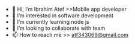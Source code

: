 - 👋 Hi, I’m Ibrahim Atef >>Mobile app developer
- 👀 I’m interested in software development
- 🌱 I’m currently learning node js
- 💞️ I’m looking to collaborate with team 
- 📫 How to reach me >> atf343069@gmail.com 

<!---
ibrahim-atef/ibrahim-atef is a ✨ special ✨ repository because its `README.md` (this file) appears on your GitHub profile.
You can click the Preview link to take a look at your changes.
--->
